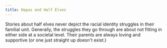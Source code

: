 ```yaml
---
title: Hapas and Half Elves
---
```


Stories about half elves never depict the racial identity struggles in their familial unit. Generally, the struggles they go through are about not fitting in either side at a societal level. Their parents are always loving and supportive (or one just straight up doesn't exist.)